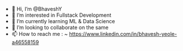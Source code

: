 - 👋 Hi, I’m @BhaveshY
- 👀 I’m interested in Fullstack Development
- 🌱 I’m currently learning ML & Data Science
- 💞️ I’m looking to collaborate on the same
- 📫 How to reach me :  ~ https://www.linkedin.com/in/bhavesh-yeole-a46558159          

<!---
BhaveshY/BhaveshY is a ✨ special ✨ repository because its `README.md` (this file) appears on your GitHub profile.
You can click the Preview link to take a look at your changes.
--->
